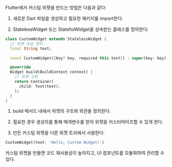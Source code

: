 Flutter에서 커스텀 위젯을 만드는 방법은 다음과 같다:

1. 새로운 Dart 파일을 생성하고 필요한 패키지를 import한다.

2. StatelessWidget 또는 StatefulWidget을 상속받는 클래스를 정의한다:

```dart
class CustomWidget extends StatelessWidget {
  // 위젯 속성 정의
  final String text;
  
  const CustomWidget({Key? key, required this.text}) : super(key: key);

  @override
  Widget build(BuildContext context) {
    // 위젯 구현
    return Container(
      child: Text(text),
    );
  }
}
```

1. build 메서드 내에서 위젯의 구조와 외관을 정의한다.

2. 필요한 경우 생성자를 통해 매개변수를 받아 위젯을 커스터마이즈할 수 있게 한다.

3. 만든 커스텀 위젯을 다른 위젯 트리에서 사용한다:

```dart
CustomWidget(text: 'Hello, Custom Widget!')
```

커스텀 위젯을 만들면 코드 재사용성이 높아지고, UI 컴포넌트를 모듈화하여 관리할 수 있다.